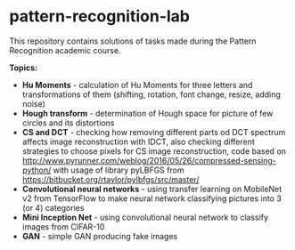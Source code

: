 # pattern-recognition-lab

This repository contains solutions of tasks made during the Pattern Recognition academic course.

**Topics:**
* **Hu Moments** - calculation of Hu Moments for three letters and transformations of them (shifting, rotation, font change, resize, adding noise)
* **Hough transform** - determination of Hough space for picture of few circles and its distortions
* **CS and DCT** - checking how removing different parts od DCT spectrum affects image reconstruction with IDCT, also checking different strategies to choose pixels for CS image reconstruction, code based on http://www.pyrunner.com/weblog/2016/05/26/compressed-sensing-python/ with usage of library pyLBFGS from https://bitbucket.org/rtaylor/pylbfgs/src/master/
* **Convolutional neural networks** - using transfer learning on MobileNet v2 from TensorFlow to make neural network classifying pictures into 3 (or 4) categories
* **Mini Inception Net** - using convolutional neural network to classify images from CIFAR-10
* **GAN** - simple GAN producing fake images
